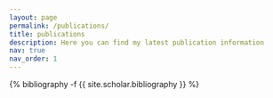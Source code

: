 ```yaml
---
layout: page
permalink: /publications/
title: publications
description: Here you can find my latest publication information
nav: true
nav_order: 1
---
```

<!-- _pages/publications.md -->
<div class="publications">

{% bibliography -f {{ site.scholar.bibliography }} %}

</div>
